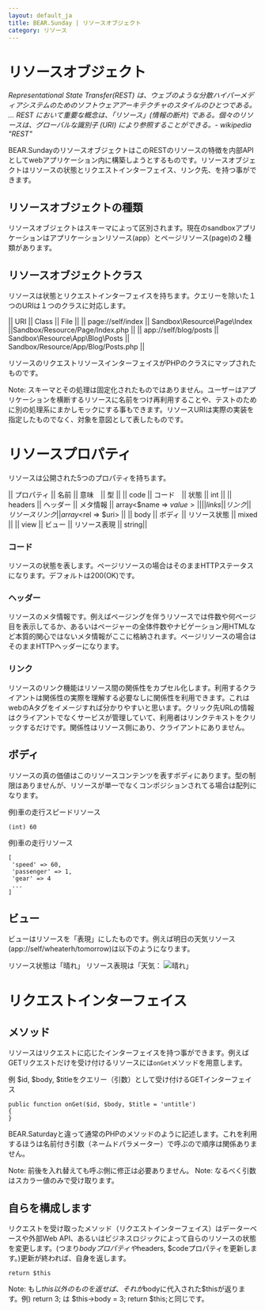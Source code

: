 ```yaml
---
layout: default_ja
title: BEAR.Sunday | リソースオブジェクト 
category: リソース
--- 
```


# リソースオブジェクト 

 _Representational State Transfer(REST) は、ウェブのような分散ハイパーメディアシステムのためのソフトウェアアーキテクチャのスタイルのひとつである。 ... REST において重要な概念は、「リソース」(情報の断片) である。個々のリソースは、グローバルな識別子 (URI) により参照することができる。- wikipedia "REST"_

BEAR.SundayのリソースオブジェクトはこのRESTのリソースの特徴を内部APIとしてwebアプリケーション内に構築しようとするものです。リソースオブジェクトはリソースの状態とリクエストインターフェイス、リンク先、を持つ事ができます。



## リソースオブジェクトの種類 

リソースオブジェクトはスキーマによって区別されます。現在のsandboxアプリケーションはアプリケーションリソース(app）とページリソース(page)の２種類があります。

## リソースオブジェクトクラス 

リソースは状態とリクエストインターフェイスを持ちます。クエリーを除いた１つのURIは１つのクラスに対応します。

|| URI || Class || File ||
|| page://self/index || Sandbox\Resource\Page\Index ||Sandbox/Resource/Page/Index.php ||
|| app://self/blog/posts || Sandbox\Resource\App\Blog\Posts || Sandbox/Resource/App/Blog/Posts.php ||

リソースのリクエストリソースインターフェイスがPHPのクラスにマップされたものです。

  Note: スキーマとその処理は固定化されたものではありません。ユーザーはアプリケーションを横断するリソースに名前をつけ再利用することや、テストのために別の処理系にまかしモックにする事もできます。リソースURIは実際の実装を指定したものでなく、対象を意図として表したものです。

# リソースプロパティ
リソースは公開された5つのプロパティを持ちます。

|| プロパティ || 名前 || 意味　|| 型 ||
|| code || コード　|| 状態 || int ||
|| headers  || ヘッダー || メタ情報 || array<$name => $value> ||
|| links || リンク || リソースリンク || array<$rel => $uri>  ||
|| body || ボディ || リソース状態 || mixed ||
|| view || ビュー || リソース表現 || string||

### コード 
リソースの状態を表します。ページリソースの場合はそのままHTTPステータスになります。デフォルトは200(OK)です。

### ヘッダー 
リソースのメタ情報です。例えばページングを伴うリソースでは件数や何ページ目を表示してるか、あるいはページャーの全体件数やナビゲーション用HTMLなど本質的関心ではないメタ情報がここに格納されます。ページリソースの場合はそのままHTTPヘッダーになります。

### リンク 
リソースのリンク機能はリソース間の関係性をカプセル化します。利用するクライアントは関係性の実際を理解する必要なしに関係性を利用できます。これはwebのAタグをイメージすれば分かりやすいと思います。クリック先URLの情報はクライアントでなくサービスが管理していて、利用者はリンクテキストをクリックするだけです。関係性はリソース側にあり、クライアントにありません。

## ボディ 
リソースの真の価値はこのリソースコンテンツを表すボディにあります。型の制限はありませんが、リソースが単一でなくコンポジションされてる場合は配列になります。

例)車の走行スピードリソース
```
(int) 60
```
例)車の走行リソース
```
[
 'speed' => 60,
 'passenger' => 1,
 'gear' => 4
 ...
]
```

## ビュー 
ビューはリソースを「表現」にしたものです。例えば明日の天気リソース(app://self/wheaterh/tomorrow)は以下のようになります。

リソース状態は「晴れ」
リソース表現は「天気： <img src="sky.gif">晴れ」

# リクエストインターフェイス 

## メソッド 
リソースはリクエストに応じたインターフェイスを持つ事ができます。例えばGETリクエストだけを受け付けるリソースには`onGet`メソッドを用意します。

例  $id, $body, $titleをクエリー（引数）として受け付けるGETインターフェイス
```
public function onGet($id, $body, $title = 'untitle')
{
}
```

BEAR.Saturdayと違って通常のPHPのメソッドのように記述します。これを利用するほうは名前付き引数（ネームドパラメーター）で呼ぶので順序は関係ありません。

 Note: 前後を入れ替えても呼ぶ側に修正は必要ありません。
 Note: なるべく引数はスカラー値のみで受け取ります。

## 自らを構成します 

リクエストを受け取ったメソッド（リクエストインターフェイス）はデーターベースや外部Web API、あるいはビジネスロジックによって自らのリソースの状態を変更します。(つまり$bodyプロパティや$headers, $codeプロパティを更新します。)更新が終われば、自身を返します。
```
return $this
```

 Note: もし$this以外のものを返せば、それが$bodyに代入された$thisが返ります。例) return 3; は $this->body = 3; return $this;と同じです。